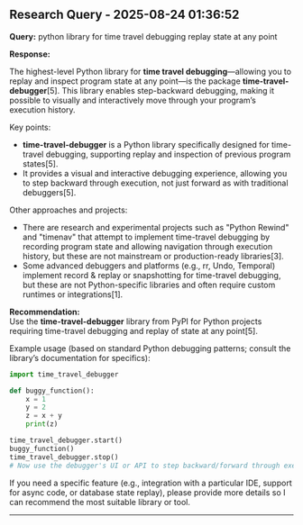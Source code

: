 
## Research Query - 2025-08-24 01:36:52

**Query:** python library for time travel debugging replay state at any point

**Response:**

The highest-level Python library for **time travel debugging**—allowing you to replay and inspect program state at any point—is the package **time-travel-debugger**[5]. This library enables step-backward debugging, making it possible to visually and interactively move through your program’s execution history.

Key points:
- **time-travel-debugger** is a Python library specifically designed for time-travel debugging, supporting replay and inspection of previous program states[5].
- It provides a visual and interactive debugging experience, allowing you to step backward through execution, not just forward as with traditional debuggers[5].

Other approaches and projects:
- There are research and experimental projects such as "Python Rewind" and "timenav" that attempt to implement time-travel debugging by recording program state and allowing navigation through execution history, but these are not mainstream or production-ready libraries[3].
- Some advanced debuggers and platforms (e.g., rr, Undo, Temporal) implement record & replay or snapshotting for time-travel debugging, but these are not Python-specific libraries and often require custom runtimes or integrations[1].

**Recommendation:**  
Use the **time-travel-debugger** library from PyPI for Python projects requiring time-travel debugging and replay of state at any point[5].

Example usage (based on standard Python debugging patterns; consult the library’s documentation for specifics):

```python
import time_travel_debugger

def buggy_function():
    x = 1
    y = 2
    z = x + y
    print(z)

time_travel_debugger.start()
buggy_function()
time_travel_debugger.stop()
# Now use the debugger's UI or API to step backward/forward through execution
```

If you need a specific feature (e.g., integration with a particular IDE, support for async code, or database state replay), please provide more details so I can recommend the most suitable library or tool.

---
